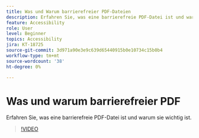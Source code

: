 ```yaml
---
title: Was und Warum barrierefreier PDF-Dateien
description: Erfahren Sie, was eine barrierefreie PDF-Datei ist und warum sie wichtig ist
feature: Accessibility
role: User
level: Beginner
topics: Accessibility
jira: KT-18725
source-git-commit: 3d971a90e3e9c639d65440915b0e10734c15b0b4
workflow-type: tm+mt
source-wordcount: '38'
ht-degree: 0%

---
```


# Was und warum barrierefreier PDF

Erfahren Sie, was eine barrierefreie PDF-Datei ist und warum sie wichtig ist.

>[!VIDEO](https://video.tv.adobe.com/v/3471613?quality=12&learn=on&hidetitle=true)